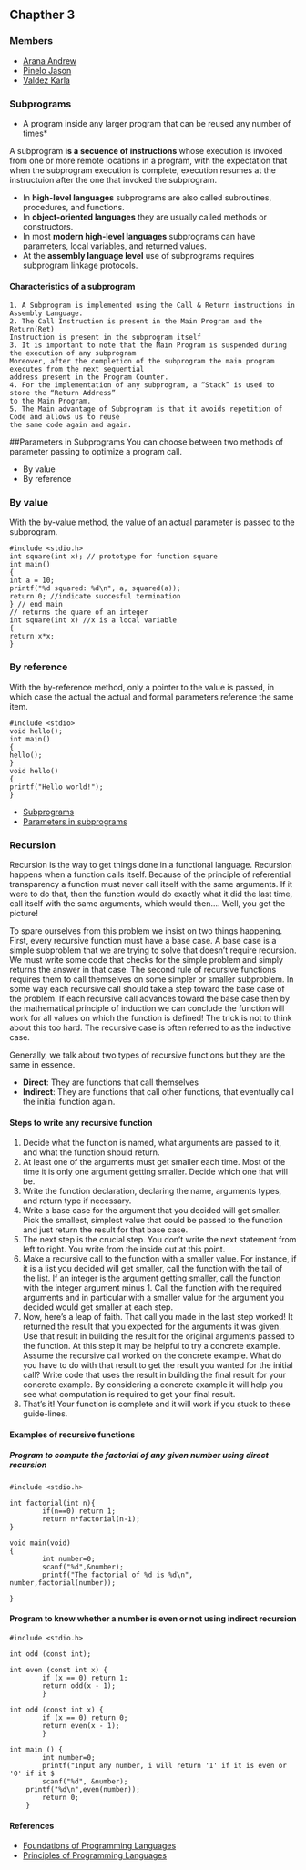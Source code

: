 

## Chapther 3

### Members

* [Arana Andrew](https://github.com/Andrewbejar/Programming-2/blob/master/subprogram3.md)
* [Pinelo Jason](https://github.com/JasonPinelo95/Programming_2/blob/master/subprogram3.md)
* [Valdez Karla](https://github.com/karlave14/Programming_2/blob/master/subprogram3.md)

### Subprograms

* A program inside any larger program that can be reused any number of times*

A subprogram **is a secuence of instructions** whose execution is invoked from one or more remote locations
in a program, with the expectation that when the subprogram execution is complete, execution resumes
at the instructuion after the one that invoked the subprogram.

* In **high-level languages** subprograms are also called subroutines, procedures, and functions.
* In **object-oriented languages** they are usually called methods or constructors.
* In most **modern high-level languages** subprograms can have parameters, local variables, and returned values.
* At the **assembly language level** use of subprograms requires subprogram linkage protocols.

#### Characteristics of a subprogram
	1. A Subprogram is implemented using the Call & Return instructions in Assembly Language.
	2. The Call Instruction is present in the Main Program and the Return(Ret)
   	Instruction is present in the subprogram itself
	3. It is important to note that the Main Program is suspended during the execution of any subprogram
	Moreover, after the completion of the subprogram the main program executes from the next sequential
	address present in the Program Counter.
	4. For the implementation of any subprogram, a “Stack” is used to store the “Return Address”
	to the Main Program.
	5. The Main advantage of Subprogram is that it avoids repetition of Code and allows us to reuse
	the same code again and again.
                                                                                                                                                                                                                                                                                                                                                                                                                                                                                                                                                                                                                                                        
##Parameters in Subprograms
You can choose between two methods of parameter passing to optimize a program call. 
* By value 
* By reference

### **By value**
With the by-value method, the value of an actual parameter is passed to the subprogram.

    #include <stdio.h> 
    int square(int x); // prototype for function square
    int main()
    {
	int a = 10;
	printf("%d squared: %d\n", a, squared(a));
	return 0; //indicate succesful termination
    } // end main
    // returns the quare of an integer
    int square(int x) //x is a local variable
    {
	return x*x;
    }

### **By reference**
With the by-reference method, only a pointer to the value is passed, in which case the actual the actual and formal parameters reference the same item.

    #include <stdio> 
    void hello();
    int main()
    {
	hello();
    }
    void hello()
    {
	printf("Hello world!");
    }

* [Subprograms](https://www.d.umn.edu/~gshute/asm/subprograms.xhtml)
* [Parameters in subprograms](https://docs.oracle.com/cd/A58617_01/server.804/a58236/07_subs.htm)

### Recursion

Recursion is the way to get things done in a functional language. Recursion happens when a function calls itself. Because of the principle of referential transparency a function must never call itself with the same arguments. If it were to do that, then the function would do exactly what it did the last time, call itself with the same arguments, which would then.... Well, you get the picture!

To spare ourselves from this problem we insist on two things happening. First, every recursive function must have a base case. A base case is a simple subproblem that we are trying to solve that doesn’t require recursion. We must write some code that checks for the simple problem and simply returns the answer in that case.
The second rule of recursive functions requires them to call themselves on some simpler or smaller subproblem. In some way each recursive call should take a step toward the base case of the problem. If each recursive call advances toward the base case then by the mathematical principle of induction we can conclude the function will work for all values on which the function is defined! The trick is not to think about this too hard. The recursive case is often referred to as the inductive case.

Generally, we talk about two types of recursive functions but they are the same in essence.

* **Direct**: They are functions that call themselves
* **Indirect**: They are functions that call other functions, that eventually call the initial function again.

#### Steps to write any recursive function
1. Decide what the function is named, what arguments are passed to it, and what the function should return.
2. At least one of the arguments must get smaller each time. Most of the time it is only one argument getting smaller. Decide which one that will be.
3. Write the function declaration, declaring the name, arguments types, and return type if necessary. 
4. Write a base case for the argument that you decided will get smaller. Pick the smallest, simplest value that could be passed to the function and just return the result for that base case.
5. The next step is the crucial step. You don’t write the next statement from left to right. You write from the inside out at this point.
6. Make a recursive call to the function with a smaller value. For instance, if it is a list you decided will get smaller, call the function with the tail of the list. If an integer is the argument getting smaller, call the function with the integer argument minus 1. Call the function with the required arguments and in particular with a smaller value for the argument you decided would get smaller at each step.
7. Now, here’s a leap of faith. That call you made in the last step worked! It returned the result that you expected for the arguments it was given. Use that result in building the result for the original arguments passed to the function. At this step it may be helpful to try a concrete example. Assume the recursive call worked on the concrete example. What do you have to do with that result to get the result you wanted for the initial call? Write code that uses the result in building the final result for your concrete example. By considering a concrete example it will help you see what computation is required to get your final result.
8. That’s it! Your function is complete and it will work if you stuck to these guide-lines.

#### Examples of recursive functions

##### Program to compute the factorial of any given number using direct recursion

	#include <stdio.h>

	int factorial(int n){
        	if(n==0) return 1;
        	return n*factorial(n-1); 
	}

	void main(void)
	{
     		int number=0;
        	scanf("%d",&number); 
        	printf("The factorial of %d is %d\n", number,factorial(number));

	}
	
#### Program to know whether a number is even or not using indirect recursion

	#include <stdio.h>

	int odd (const int);

	int even (const int x) {
        	if (x == 0) return 1;
        	return odd(x - 1);
        	}

	int odd (const int x) {
        	if (x == 0) return 0;
        	return even(x - 1);
        	}

	int main () {
        	int number=0;
        	printf("Input any number, i will return '1' if it is even or '0' if it $
        	scanf("%d", &number);
		printf("%d\n",even(number));
        	return 0;
        }

		
#### References

* [Foundations of Programming Languages](https://link.springer.com/book/10.1007/978-3-319-70790-7)
* [Principles of Programming Languages](https://link.springer.com/book/10.1007/978-1-84882-032-6)


